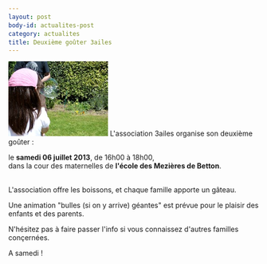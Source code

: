 ```yaml
---
layout: post
body-id: actualites-post
category: actualites
title: Deuxième goûter 3ailes
---
```


![Bulles][1] L'association 3ailes organise son deuxième goûter :

<div>
  le <strong>samedi 06 juillet 2013</strong>, de 16h00 à 18h00,
  <br />
  dans la cour des maternelles de <strong>l'école des Mezières de Betton</strong>.
</div>
<br />

L'association offre les boissons, et chaque famille apporte un gâteau.

Une animation "bulles (si on y arrive) géantes" est prévue pour le plaisir des enfants et des parents.

N'hésitez pas à faire passer l'info si vous connaissez d'autres familles conçernées.

A samedi !

[1]: /img/bulles-200x150.jpg
